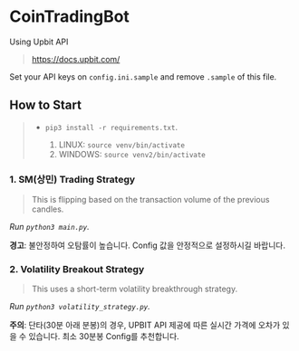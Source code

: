 # CoinTradingBot

Using Upbit API
> https://docs.upbit.com/

Set your API keys on `config.ini.sample` and remove `.sample` of this file.

## How to Start
> - `pip3 install -r requirements.txt`.
> 
>   1.   LINUX: `source venv/bin/activate`
>   2. WINDOWS: `source venv2/bin/activate`

### 1. SM(상민) Trading Strategy
> This is flipping based on the transaction volume of the previous candles.

*Run `python3 main.py`.*

**경고**: 불안정하여 오탐률이 높습니다. Config 값을 안정적으로 설정하시길 바랍니다.

### 2. Volatility Breakout Strategy
> This uses a short-term volatility breakthrough strategy.

*Run `python3 volatility_strategy.py`.*

**주의**: 단타(30분 아래 분봉)의 경우, UPBIT API 제공에 따른 실시간 가격에 오차가 있을 수 있습니다. 최소 30분봉 Config를 추천합니다.